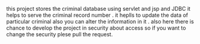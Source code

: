 this project stores the criminal database using servlet and jsp and JDBC
it helps to serve the criminal record number . 
it heplls to update the data of particular criminal also you can alter the information in it .
also here there is chance to develop the  project in security about access  so if you want to change the security plese pull the request.
